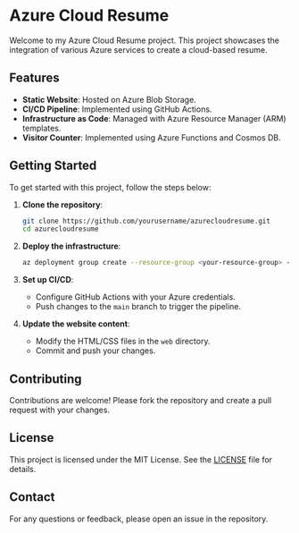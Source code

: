 # Azure Cloud Resume

Welcome to my Azure Cloud Resume project. This project showcases the integration of various Azure services to create a cloud-based resume.

## Features

- **Static Website**: Hosted on Azure Blob Storage.
- **CI/CD Pipeline**: Implemented using GitHub Actions.
- **Infrastructure as Code**: Managed with Azure Resource Manager (ARM) templates.
- **Visitor Counter**: Implemented using Azure Functions and Cosmos DB.

## Getting Started

To get started with this project, follow the steps below:

1. **Clone the repository**:
    ```sh
    git clone https://github.com/yourusername/azurecloudresume.git
    cd azurecloudresume
    ```

2. **Deploy the infrastructure**:
    ```sh
    az deployment group create --resource-group <your-resource-group> --template-file azuredeploy.json
    ```

3. **Set up CI/CD**:
    - Configure GitHub Actions with your Azure credentials.
    - Push changes to the `main` branch to trigger the pipeline.

4. **Update the website content**:
    - Modify the HTML/CSS files in the `web` directory.
    - Commit and push your changes.

## Contributing

Contributions are welcome! Please fork the repository and create a pull request with your changes.

## License

This project is licensed under the MIT License. See the [LICENSE](LICENSE) file for details.

## Contact

For any questions or feedback, please open an issue in the repository.
